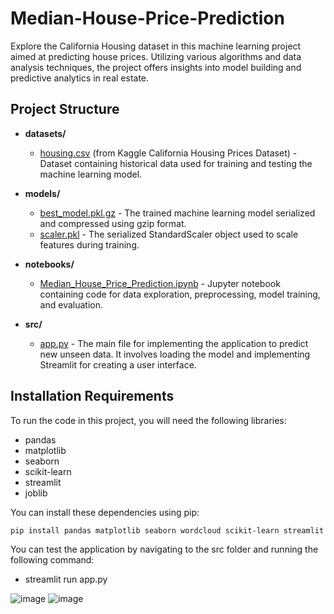 # Median-House-Price-Prediction
Explore the California Housing dataset in this machine learning project aimed at predicting house prices. Utilizing various algorithms and data analysis techniques, the project offers insights into model building and predictive analytics in real estate.

## Project Structure

- **datasets/**
  - [housing.csv](https://www.kaggle.com/datasets/camnugent/california-housing-prices) (from Kaggle California Housing Prices Dataset) - Dataset containing historical data used for training and testing the machine learning model.

- **models/**
  - [best_model.pkl.gz](models/best_model.pkl.gz) - The trained machine learning model serialized and compressed using gzip format.
  - [scaler.pkl](models/scaler.pkl) - The serialized StandardScaler object used to scale features during training.

- **notebooks/**
  - [Median_House_Price_Prediction.ipynb](notebooks/Median_House_Price_Prediction.ipynb) - Jupyter notebook containing code for data exploration, preprocessing, model training, and evaluation.

- **src/**
  - [app.py](src/app.py) - The main file for implementing the application to predict new unseen data. It involves loading the model and implementing Streamlit for creating a user interface.

## Installation Requirements

To run the code in this project, you will need the following libraries:

- pandas
- matplotlib
- seaborn
- scikit-learn
- streamlit
- joblib

You can install these dependencies using pip:

```bash
pip install pandas matplotlib seaborn wordcloud scikit-learn streamlit scipy joblib
````

You can test the application by navigating to the src folder and running the following command:
- streamlit run app.py

![image](https://github.com/sokliengphat1/Median-House-Price-Prediction/assets/156199069/183f2344-55b6-45ee-a363-3c2824b74138)
![image](https://github.com/sokliengphat1/Median-House-Price-Prediction/assets/156199069/d2922bef-85e1-49b5-af32-724e522f0958)


